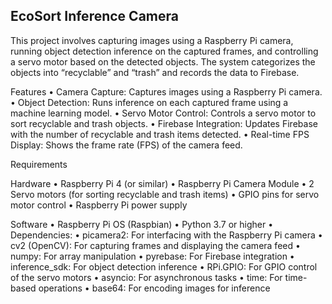 ## EcoSort Inference Camera

This project involves capturing images using a Raspberry Pi camera, running object detection inference on the captured frames, and controlling a servo motor based on the detected objects. The system categorizes the objects into “recyclable” and “trash” and records the data to Firebase.

Features
	•	Camera Capture: Captures images using a Raspberry Pi camera.
	•	Object Detection: Runs inference on each captured frame using a machine learning model.
	•	Servo Motor Control: Controls a servo motor to sort recyclable and trash objects.
	•	Firebase Integration: Updates Firebase with the number of recyclable and trash items detected.
	•	Real-time FPS Display: Shows the frame rate (FPS) of the camera feed.

Requirements

Hardware
	•	Raspberry Pi 4 (or similar)
	•	Raspberry Pi Camera Module
	•	2 Servo motors (for sorting recyclable and trash items)
	•	GPIO pins for servo motor control
	•	Raspberry Pi power supply

Software
	•	Raspberry Pi OS (Raspbian)
	•	Python 3.7 or higher
	•	Dependencies:
	•	picamera2: For interfacing with the Raspberry Pi camera
	•	cv2 (OpenCV): For capturing frames and displaying the camera feed
	•	numpy: For array manipulation
	•	pyrebase: For Firebase integration
	•	inference_sdk: For object detection inference
	•	RPi.GPIO: For GPIO control of the servo motors
	•	asyncio: For asynchronous tasks
	•	time: For time-based operations
	•	base64: For encoding images for inference
